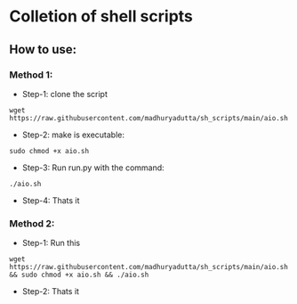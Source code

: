 # Colletion of shell scripts


## How to use:
### Method 1:
* Step-1: clone the script
```shell
wget https://raw.githubusercontent.com/madhuryadutta/sh_scripts/main/aio.sh
```
* Step-2: make is executable: 
```shell
sudo chmod +x aio.sh
```
* Step-3: Run run.py with the command: 
```shell
./aio.sh
```
* Step-4: Thats it

### Method 2:
* Step-1: Run this
```shell
wget https://raw.githubusercontent.com/madhuryadutta/sh_scripts/main/aio.sh && sudo chmod +x aio.sh && ./aio.sh
```
* Step-2: Thats it
